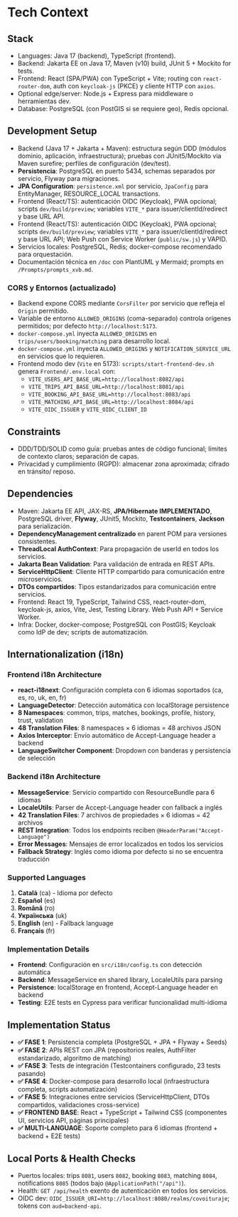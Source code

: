 # Tech Context

## Stack
- Languages: Java 17 (backend), TypeScript (frontend).
- Backend: Jakarta EE on Java 17, Maven (v10) build, JUnit 5 + Mockito for tests.
- Frontend: React (SPA/PWA) con TypeScript + Vite; routing con `react-router-dom`, auth con `keycloak-js` (PKCE) y cliente HTTP con `axios`.
- Optional edge/server: Node.js + Express para middleware o herramientas dev.
- Database: PostgreSQL (con PostGIS si se requiere geo), Redis opcional.

## Development Setup
- Backend (Java 17 + Jakarta + Maven): estructura según DDD (módulos dominio, aplicación, infraestructura); pruebas con JUnit5/Mockito via Maven surefire; perfiles de configuración (dev/test).
- **Persistencia**: PostgreSQL en puerto 5434, schemas separados por servicio, Flyway para migraciones.
- **JPA Configuration**: `persistence.xml` por servicio, `JpaConfig` para EntityManager, RESOURCE_LOCAL transactions.
- Frontend (React/TS): autenticación OIDC (Keycloak), PWA opcional; scripts `dev/build/preview`; variables `VITE_*` para issuer/clientId/redirect y base URL API.
 - Frontend (React/TS): autenticación OIDC (Keycloak), PWA opcional; scripts `dev/build/preview`; variables `VITE_*` para issuer/clientId/redirect y base URL API; Web Push con Service Worker (`public/sw.js`) y VAPID.
- Servicios locales: PostgreSQL, Redis; docker-compose recomendado para orquestación.
- Documentación técnica en `/doc` con PlantUML y Mermaid; prompts en `/Prompts/prompts_xvb.md`.

### CORS y Entornos (actualizado)
- Backend expone CORS mediante `CorsFilter` por servicio que refleja el `Origin` permitido.
- Variable de entorno `ALLOWED_ORIGINS` (coma-separado) controla orígenes permitidos; por defecto `http://localhost:5173`.
- `docker-compose.yml` inyecta `ALLOWED_ORIGINS` en `trips/users/booking/matching` para desarrollo local.
 - `docker-compose.yml` inyecta `ALLOWED_ORIGINS` y `NOTIFICATION_SERVICE_URL` en servicios que lo requieren.
- Frontend modo dev (`Vite` en 5173): `scripts/start-frontend-dev.sh` genera `Frontend/.env.local` con:
  - `VITE_USERS_API_BASE_URL=http://localhost:8082/api`
  - `VITE_TRIPS_API_BASE_URL=http://localhost:8081/api`
  - `VITE_BOOKING_API_BASE_URL=http://localhost:8083/api`
  - `VITE_MATCHING_API_BASE_URL=http://localhost:8084/api`
  - `VITE_OIDC_ISSUER` y `VITE_OIDC_CLIENT_ID`

## Constraints
- DDD/TDD/SOLID como guía: pruebas antes de código funcional; límites de contexto claros; separación de capas.
- Privacidad y cumplimiento (RGPD): almacenar zona aproximada; cifrado en tránsito/ reposo.

## Dependencies
- Maven: Jakarta EE API, JAX-RS, **JPA/Hibernate IMPLEMENTADO**, PostgreSQL driver, **Flyway**, JUnit5, Mockito, **Testcontainers**, **Jackson** para serialización.
- **DependencyManagement centralizado** en parent POM para versiones consistentes.
- **ThreadLocal AuthContext**: Para propagación de userId en todos los servicios.
- **Jakarta Bean Validation**: Para validación de entrada en REST APIs.
- **ServiceHttpClient**: Cliente HTTP compartido para comunicación entre microservicios.
- **DTOs compartidos**: Tipos estandarizados para comunicación entre servicios.
- Frontend: React 19, TypeScript, Tailwind CSS, react-router-dom, keycloak-js, axios, Vite, Jest, Testing Library. Web Push API + Service Worker.
- Infra: Docker, docker-compose; PostgreSQL con PostGIS; Keycloak como IdP de dev; scripts de automatización.

## Internationalization (i18n)

### Frontend i18n Architecture
- **react-i18next**: Configuración completa con 6 idiomas soportados (ca, es, ro, uk, en, fr)
- **LanguageDetector**: Detección automática con localStorage persistence
- **8 Namespaces**: common, trips, matches, bookings, profile, history, trust, validation
- **48 Translation Files**: 8 namespaces × 6 idiomas = 48 archivos JSON
- **Axios Interceptor**: Envío automático de Accept-Language header a backend
- **LanguageSwitcher Component**: Dropdown con banderas y persistencia de selección

### Backend i18n Architecture
- **MessageService**: Servicio compartido con ResourceBundle para 6 idiomas
- **LocaleUtils**: Parser de Accept-Language header con fallback a inglés
- **42 Translation Files**: 7 archivos de propiedades × 6 idiomas = 42 archivos
- **REST Integration**: Todos los endpoints reciben `@HeaderParam("Accept-Language")`
- **Error Messages**: Mensajes de error localizados en todos los servicios
- **Fallback Strategy**: Inglés como idioma por defecto si no se encuentra traducción

### Supported Languages
1. **Català** (ca) - Idioma por defecto
2. **Español** (es) 
3. **Română** (ro)
4. **Українська** (uk)
5. **English** (en) - Fallback language
6. **Français** (fr)

### Implementation Details
- **Frontend**: Configuración en `src/i18n/config.ts` con detección automática
- **Backend**: MessageService en shared library, LocaleUtils para parsing
- **Persistence**: localStorage en frontend, Accept-Language header en backend
- **Testing**: E2E tests en Cypress para verificar funcionalidad multi-idioma

## Implementation Status
- **✅ FASE 1**: Persistencia completa (PostgreSQL + JPA + Flyway + Seeds)
- **✅ FASE 2**: APIs REST con JPA (repositorios reales, AuthFilter estandarizado, algoritmo de matching)
- **✅ FASE 3**: Tests de integración (Testcontainers configurado, 23 tests pasando)
- **✅ FASE 4**: Docker-compose para desarrollo local (infraestructura completa, scripts automatización)
- **✅ FASE 5**: Integraciones entre servicios (ServiceHttpClient, DTOs compartidos, validaciones cross-service)
- **✅ FRONTEND BASE**: React + TypeScript + Tailwind CSS (componentes UI, servicios API, páginas principales)
- **✅ MULTI-LANGUAGE**: Soporte completo para 6 idiomas (frontend + backend + E2E tests)

## Local Ports & Health Checks
- Puertos locales: trips `8081`, users `8082`, booking `8083`, matching `8084`, notifications `8085` (todos bajo `@ApplicationPath("/api")`).
- Health: `GET /api/health` exento de autenticación en todos los servicios.
- OIDC dev: `OIDC_ISSUER_URI=http://localhost:8080/realms/covoituraje`; tokens con `aud=backend-api`.
